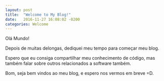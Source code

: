 ```yaml
---
layout: post
title:  "Welcome to My Blog!"
date:   2016-11-27 16:08:02 -0200
categories: Welcome
---
```


Olá Mundo!

Depois de muitas delongas, dediquei meu tempo para começar meu blog.

Espero que eu consiga compartilhar meu conhecimento de código, mas também falar sobre outros relacionados a software também.

Bom, seja bem vindos ao meu blog, e espero nos vermos em breve =D.
